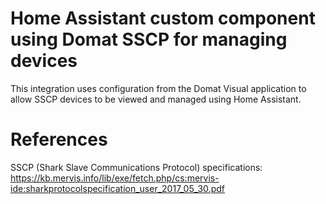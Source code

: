 # Home Assistant custom component using Domat SSCP for managing devices

This integration uses configuration from the Domat Visual application to
allow SSCP devices to be viewed and managed using Home Assistant.

# References

SSCP (Shark Slave Communications Protocol) specifications:
  https://kb.mervis.info/lib/exe/fetch.php/cs:mervis-ide:sharkprotocolspecification_user_2017_05_30.pdf
